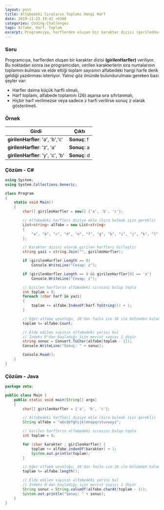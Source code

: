 ```yaml
---
layout: post
title: Alfabedeki Sıraların Toplamı Hangi Harf
date: 2019-11-23 19:42 +0300
categories: Coding-Challenges
tags: Alfabe, Harf, Toplam
excerpt: Programcıya, harflerden oluşan bir karakter dizisi (girilenHarfler) veriliyor. Bu noktadan sonra ise programcıdan, verilen karakterlerin sıra numalarının toplamını bulması ve elde ettiği toplam sayısının alfabedeki hangi harfe denk geldiği yazdırması isteniyor...
---
```

### Soru
Programcıya, harflerden oluşan bir karakter dizisi **(girilenHarfler)** veriliyor. Bu noktadan sonra ise programcıdan, verilen karakterlerin sıra numalarının toplamını bulması ve elde ettiği toplam sayısının alfabedeki hangi harfe denk geldiği yazdırması isteniyor. Yalnız göz önünde bulundurulması gereken bazı şeyler var:

* Harfler daima küçük harfli olmalı,
* Harf toplamı, alfabede toplamını (26) aşarsa sıra sıfırlanmalı,
* Hiçbir harf verilmezse veya sadece z harfi verilirse sonuç z olarak gösterilmeli.

### Örnek

| Girdi                          | Çıktı         |
|--------------------------------|---------------|
| **girilenHarfler**: 'a', 'b','c'  | **Sonuç**:  f |
| **girilenHarfler**: 'z', 'a'      | **Sonuç**:  a |
| **girilenHarfler**: 'y', 'c', 'b' | **Sonuç**:  d |

### Çözüm - C#
```csharp
using System;
using System.Collections.Generic;

class Program
{
    static void Main()
    {
        char[] girilenHarfler = new[] {'a', 'b', 'c'};

        // Alfabedeki harfleri diziye ekle (Sıra bulmak için gerekli)
        List<string> alfabe = new List<string>
        {
            "a", "b", "c", "d", "e", "f", "g", "h", "i", "j", "k", "l", "m", "n", "o", "p", "q", "r", "s", "t", "u", "v", "w", "x", "y", "z"
        };

        // Karakter dizisi olarak girilen harfleri birleştir
        string yazi = string.Join("", girilenHarfler);

        if (girilenHarfler.Length == 0)
            Console.WriteLine("Cevap: z");

        if (girilenHarfler.Length == 0 && girilenHarfler[0] == 'z')
            Console.WriteLine("Cevap: z");

        // Girilen harflerin alfabedeki sırasını bulup topla
        int toplam = 0;
        foreach (char harf in yazi)
        {
            toplam += alfabe.IndexOf(harf.ToString()) + 1;
        }

        // Eğer alfabe uzunluğu, 26'dan fazla ise 26 ile bölümden kalan sayısını bul
        toplam %= alfabe.Count;

        // Elde edilen sayının alfabedeki yerini bul
        // İndeks 0'dan başladığı için mevcut sayıyı 1 düşür
        string sonuc = Convert.ToChar(alfabe[toplam - 1]);
        Console.WriteLine("Sonuç: " + sonuc);

        Console.Read();
    }
}
```

### Çözüm - Java
```java
package zeta;

public class Main {
    public static void main(String[] args) 
    {
        char[] girilenHarfler = {'a', 'b', 'c'};

        // Alfabedeki harfleri diziye ekle (Sıra bulmak için gerekli)
        String alfabe = "abcdefghijklmnopqrstuvwxyz";

        // Girilen harflerin alfabedeki sırasını bulup topla
        int toplam = 0;

        for (char karakter : girilenHarfler) {
            toplam += alfabe.indexOf(karakter) + 1;
            System.out.println(toplam);
        }

        // Eğer alfabe uzunluğu, 26'dan fazla ise 26 ile bölümden kalan sayısını bul
        toplam %= alfabe.length();

        // Elde edilen sayının alfabedeki yerini bul
        // İndeks 0'dan başladığı için mevcut sayıyı 1 düşür
        String sonuc = String.valueOf(alfabe.charAt(toplam - 1));
        System.out.println("Sonuç: " + sonuc);
    }
}
```